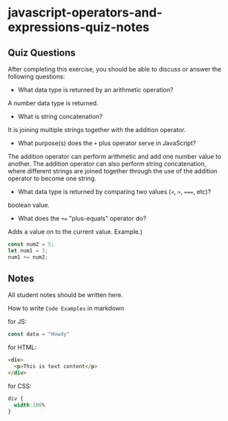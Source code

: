 # javascript-operators-and-expressions-quiz-notes

## Quiz Questions

After completing this exercise, you should be able to discuss or answer the following questions:

- What data type is returned by an arithmetic operation?

A number data type is returned.

- What is string concatenation?

It is joining multiple strings together with the addition operator.

- What purpose(s) does the `+` plus operator serve in JavaScript?

The addition operator can perform arithmetic and add one number value to another.
The addition operator can also perform string concatenation, where different strings are joined together through the use of the addition operator to become one string.

- What data type is returned by comparing two values (`<`, `>`, `===`, etc)?

boolean value.

- What does the `+=` "plus-equals" operator do?

Adds a value on to the current value.
Example.)
```javascript
const num2 = 5;
let num1 = 3;
num1 += num2;

```


## Notes

All student notes should be written here.


How to write `Code Examples` in markdown

for JS:
```javascript
const data = "Howdy"
```

for HTML:
```html
<div>
  <p>This is text content</p>
</div>
```

for CSS:
```css
div {
  width:100%
}
```
